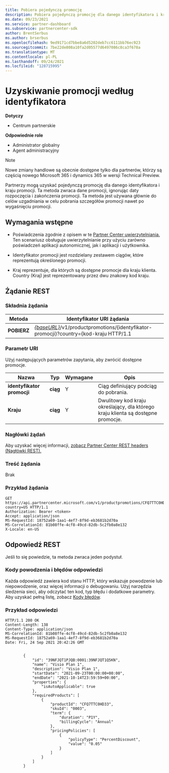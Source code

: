 ```yaml
---
title: Pobiera pojedynczą promocję
description: Pobiera pojedynczą promocję dla danego identyfikatora i kraju.
ms.date: 09/23/2021
ms.service: partner-dashboard
ms.subservice: partnercenter-sdk
author: BrentSerbus
ms.author: brserbus
ms.openlocfilehash: 9ed9171cd7bbe8a6d5202deb7cc6111bb76ec923
ms.sourcegitcommit: 7be22de808a10fa2d05577d6497086c8ca3f678a
ms.translationtype: MT
ms.contentlocale: pl-PL
ms.lasthandoff: 09/24/2021
ms.locfileid: "128715995"
---
```

# <a name="get-promotion-by-id"></a>Uzyskiwanie promocji według identyfikatora

**Dotyczy**

- Centrum partnerskie

**Odpowiednie role**

- Administrator globalny
- Agent administracyjny

> [!Note] 
> Nowe zmiany handlowe są obecnie dostępne tylko dla partnerów, którzy są częścią nowego Microsoft 365 i dynamics 365 w wersji Technical Preview.

Partnerzy mogą uzyskać pojedynczą promocję dla danego identyfikatora i kraju promocji. Ta metoda zwraca dane promocji, ignorując daty rozpoczęcia i zakończenia promocji. Ta metoda jest używana głównie do celów uzgadniania w celu pobrania szczegółów promocji nawet po wygaśnięciu promocji.



## <a name="prerequisites"></a>Wymagania wstępne

- Poświadczenia zgodnie z opisem w te [Partner Center uwierzytelniania.](partner-center-authentication.md) Ten scenariusz obsługuje uwierzytelnianie przy użyciu zarówno poświadczeń aplikacji autonomicznej, jak i aplikacji i użytkownika.

- Identyfikator promocji jest rozdzielany zestawem ciągów, które reprezentują określonego promocji.

- Kraj reprezentuje, dla których są dostępne promocje dla kraju klienta. Country (Kraj) jest reprezentowany przez dwu znakowy kod kraju.

## <a name="rest-request"></a>Żądanie REST

### <a name="request-syntax"></a>Składnia żądania

| Metoda   | Identyfikator URI żądania                                                                                                                         |
|----------|-------------------------------------------------------------------------------------------------------------------------------------|
| **POBIERZ**  | [*{baseURL}*](partner-center-rest-urls.md)/v1/productpromotions/{identyfikator-promocji}?country={kod-kraju HTTP/1.1 |

### <a name="uri-parameter"></a>Parametr URI

Użyj następujących parametrów zapytania, aby zwrócić dostępne promocje.

| Nazwa                    | Typ     | Wymagane | Opis                                       |
|-------------------------|----------|----------|---------------------------------------------------|
| **identyfikator promocji**  | **ciąg** | Y        | Ciąg definiujący podciąg do pobrania.           |
| **Kraju** | **ciąg** | Y        | Dwulitowy kod kraju określający, dla którego kraju klienta są dostępne promocje. |

### <a name="request-headers"></a>Nagłówki żądań

Aby uzyskać więcej informacji, [zobacz Partner Center REST headers (Nagłówki REST).](headers.md)

### <a name="request-body"></a>Treść żądania

Brak

### <a name="request-example"></a>Przykład żądania

```http
GET https://api.partnercenter.microsoft.com/v1/productpromotions/CFQ7TTC0HD33:0003:CFQ7TTC0K59M?country=US HTTP/1.1
Authorization: Bearer <token>
Accept: application/json
MS-RequestId: 18752a69-1aa1-4ef7-8f9d-eb3681b2d70a
MS-CorrelationId: 81b08ffe-4cf8-49cd-82db-5c2fb0a8e132
X-Locale: en-US
```

## <a name="rest-response"></a>Odpowiedź REST

Jeśli to się powiedzie, ta metoda zwraca jeden podystuł.

### <a name="response-success-and-error-codes"></a>Kody powodzenia i błędów odpowiedzi

Każda odpowiedź zawiera kod stanu HTTP, który wskazuje powodzenie lub niepowodzenie, oraz więcej informacji o debugowaniu. Użyj narzędzia śledzenia sieci, aby odczytać ten kod, typ błędu i dodatkowe parametry. Aby uzyskać pełną listę, zobacz [Kody błędów](error-codes.md).

### <a name="response-example"></a>Przykład odpowiedzi

```http
HTTP/1.1 200 OK
Content-Length: 138
Content-Type: application/json
MS-CorrelationId: 81b08ffe-4cf8-49cd-82db-5c2fb0a8e132
MS-RequestId: 18752a69-1aa1-4ef7-8f9d-eb3681b2d70a
Date: Fri, 24 Sep 2021 20:42:26 GMT

 
        {
            "id": "39NFJQT1PJQB:0001:39NFJQT1Q5KN",
            "name": "Visio Plan 1",
            "description": "Visio Plan 1",
            "startDate": "2021-09-23T00:00:00+00:00",
            "endDate": "2021-10-14T23:59:59+00:00",
            "properties": {
                "isAutoApplicable": true
            },
            "requiredProducts": [
                {
                    "productId": "CFQ7TTC0HD33",
                    "skuId": "0003",
                    "term": {
                        "duration": "P1Y",
                        "billingCycle": "Annual"
                    },
                    "pricingPolicies": [
                        {
                            "policyType": "PercentDiscount",
                            "value": "0.05"
                        }
                    ]
                }
            ]
        }
```
